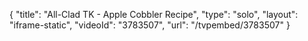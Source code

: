{
    "title": "All-Clad TK - Apple Cobbler Recipe",
    "type": "solo",
    "layout": "iframe-static",
    "videoId": "3783507",
    "url": "\/tvpembed\/3783507"
}